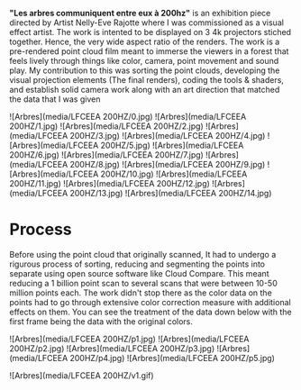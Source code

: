 <b>"Les arbres communiquent entre eux à 200hz"</b> is an exhibition piece directed by Artist Nelly-Eve Rajotte where I was commissioned as a visual effect artist.
The work is intented to be displayed on 3 4k projectors stiched together. Hence, the very wide aspect ratio of the renders. The work is a pre-rendered point cloud 
film meant to immerse the viewers in a forest that feels lively through things like color, camera, point movement and sound play. My contribution to this was sorting the point clouds, developing the visual projection elements (The final renders), coding the tools & shaders, and establish solid camera work along with an art direction that matched the 
data that I was given

![Arbres](media/LFCEEA 200HZ/0.jpg)
![Arbres](media/LFCEEA 200HZ/1.jpg)
![Arbres](media/LFCEEA 200HZ/2.jpg)
![Arbres](media/LFCEEA 200HZ/3.jpg)
![Arbres](media/LFCEEA 200HZ/4.jpg)
![Arbres](media/LFCEEA 200HZ/5.jpg)
![Arbres](media/LFCEEA 200HZ/6.jpg)
![Arbres](media/LFCEEA 200HZ/7.jpg)
![Arbres](media/LFCEEA 200HZ/8.jpg)
![Arbres](media/LFCEEA 200HZ/9.jpg)
![Arbres](media/LFCEEA 200HZ/10.jpg)
![Arbres](media/LFCEEA 200HZ/11.jpg)
![Arbres](media/LFCEEA 200HZ/12.jpg)
![Arbres](media/LFCEEA 200HZ/13.jpg)
![Arbres](media/LFCEEA 200HZ/14.jpg)

# Process
Before using the point cloud that originally scanned, It had to undergo a rigurous process of sorting, reducing and segmenting the points into separate using open source software like Cloud Compare. This meant reducing a 1 billion point scan to several scans that were between 10-50 million points each. The work didn't stop there as the color data on the points had to go through extensive color correction measure with additional effects on them. You can see the treatment of the data down below with the first frame being the data with the original colors. 

![Arbres](media/LFCEEA 200HZ/p1.jpg)
![Arbres](media/LFCEEA 200HZ/p2.jpg)
![Arbres](media/LFCEEA 200HZ/p3.jpg)
![Arbres](media/LFCEEA 200HZ/p4.jpg)
![Arbres](media/LFCEEA 200HZ/p5.jpg)

![Arbres](media/LFCEEA 200HZ/v1.gif)